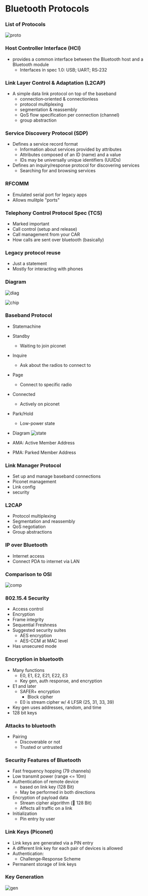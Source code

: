 
# Bluetooth Protocols


### List of Protocols

![proto](./proto.png)


### Host Controller Interface (HCI)
- provides a common interface between the Bluetooth host and a Bluetooth module
    - Interfaces in spec 1.0: USB; UART; RS‐232

### Link Layer Control & Adaptation (L2CAP)
- A simple data link protocol on top of the baseband
    - connection‐oriented & connectionless
    - protocol multiplexing
    - segmentation & reassembly
    - QoS flow specification per connection (channel)
    - group abstraction

### Service Discovery Protocol (SDP)
- Defines a service record format
    - Information about services provided by attributes
    - Attributes composed of an ID (name) and a value
    - IDs may be universally unique identifiers (UUIDs)
- Defines an inquiry/response protocol for discovering services
    - Searching for and browsing services


### RFCOMM
- Emulated serial port for legacy apps
- Allows mulitple "ports"

### Telephony Control Protocol Spec (TCS)
- Marked important
- Call control (setup and release)
- Call management from your CAR
- How calls are sent over bluetooth (basically)

### Legacy protocol reuse
- Just a statement
- Mostly for interacting with phones



### Diagram

![diag](./diag.png)


![chip](./chip.png)


### Baseband Protocol
- Statemachine
- Standby
    - Waiting to join piconet
- Inquire
    - Ask about the radios to connect to
- Page
    - Connect to specific radio
- Connected
    - Actively on piconet
- Park/Hold
    - Low-power state

- Diagram
![state](./state.png)


- AMA: Active Member Address
- PMA: Parked Member Address


### Link Manager Protocol
- Set up and manage baseband connections
- Piconet management
- Link config
- security


### L2CAP
- Protocol multiplexing
- Segmentation and reassembly
- QoS negotiation
- Group abstractions


### IP over Bluetooth
- Internet access
- Connect PDA to internet via LAN


### Comparison to OSI

![comp](./comp.png)


### 802.15.4 Security
- Access control
- Encryption
- Frame integrity
- Sequential Freshness
- Suggested security suites
    - AES encryption
    - AES-CCM at MAC level
- Has unsecured mode


### Encryption in bluetooth
- Many functions
    - E0, E1, E2, E21, E22, E3
    - Key gen, auth response, and encryption
- E1 and later
    - SAFER+ encryption
        - Block cipher
    - E0 is stream cipher w/ 4 LFSR (25, 31, 33, 39)
- Key gen uses addresses, random, and time 
- 128 bit keys


### Attacks to bluetooth
- Pairing
    - Discoverable or not
    - Trusted or untrusted 

### Security Features of Bluetooth
- Fast frequency hopping (79 channels)
- Low transmit power (range <= 10m)
- Authentication of remote device
    - based on link key (128 Bit)
    - May be performed in both directions
- Encryption of payload data
    - Stream cipher algorithm ( 128 Bit)
    - Affects all traffic on a link
- Initialization
    - Pin entry by user


### Link Keys (Piconet)
- Link keys are generated via a PIN entry
- A different link key for each pair of devices is allowed
- Authentication:
    - Challenge‐Response Scheme
- Permanent storage of link keys


### Key Generation

![gen](./gen.png)





